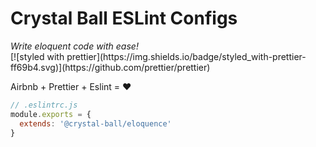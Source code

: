 # Crystal Ball ESLint Configs
<div><em>Write eloquent code with ease!</em></div>
<div>
[![styled with prettier](https://img.shields.io/badge/styled_with-prettier-ff69b4.svg)](https://github.com/prettier/prettier)
</div>

Airbnb + Prettier + Eslint = :heart:

```javascript
// .eslintrc.js
module.exports = {
  extends: '@crystal-ball/eloquence'
}
